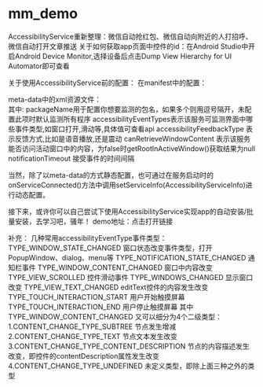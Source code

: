 # mm_demo
AccessibilityService重新整理：微信自动抢红包、微信自动向附近的人打招呼、微信自动打开文章推送
关于如何获取app页面中控件的id：在Android Studio中开启Android Device Monitor,选择设备后点击Dump View Hierarchy for UI Automator即可查看


关于使用AccessibilityService前的配置：
在manifest中的配置：
<uses-permission android:name="android.permission.BIND_ACCESSIBILITY_SERVICE" />

<service
    android:enabled="true"
    android:exported="true"
    android:label="@string/app_name"
    android:name=".AutoService"
    android:permission="android.permission.BIND_ACCESSIBILITY_SERVICE">
    <intent-filter>
        <action android:name="android.accessibilityservice.AccessibilityService"/>
    </intent-filter>
    <meta-data
        android:name="android.accessibilityservice"
        android:resource="@xml/envelope_service_config"/>
</service>
meta-data中的xml资源文件：
<accessibility-service xmlns:android="http://schemas.android.com/apk/res/android"
    android:accessibilityEventTypes="typeNotificationStateChanged|typeWindowStateChanged|typeWindowContentChanged"
    android:accessibilityFeedbackType="feedbackGeneric"
    android:accessibilityFlags=""
    android:canRetrieveWindowContent="true"
    android:description="@string/app_name"
    android:notificationTimeout="100"
    android:packageNames="com.tencent.mm,com.huawei.android.launcher" />  
其中:
 packageName用于配置你想要监测的包名，如果多个则用逗号隔开，未配置此项时默认监测所有程序
accessibilityEventTypes表示该服务可监测界面中哪些事件类型,如窗口打开,滑动等,具体值可查看api
accessibilityFeedbackType 表示反馈方式,比如是语音播放,还是震动
canRetrieveWindowContent 表示该服务能否访问活动窗口中的内容，为false时getRootInActiveWindow()获取结果为null
notificationTimeout 接受事件的时间间隔

当然，除了以meta-data的方式静态配置，也可通过在服务启动时的onServiceConnected()方法中调用setServiceInfo(AccessibilityServiceInfo)进行动态配置。

接下来，或许你可以自己尝试下使用AccessibilityService实现app的自动安装/批量安装，去学习吧，骚年！
demo地址：点击打开链接

补充：
几种常用accessibilityEventType事件类型：
TYPE_WINDOW_STATE_CHANGED	窗口状态改变事件类型，打开PopupWindow、dialog、menu等
TYPE_NOTIFICATION_STATE_CHANGED		通知栏事件
TYPE_WINDOW_CONTENT_CHANGED		窗口中内容改变
TYPE_VIEW_SCROLLED		控件滑动事件
TYPE_WINDOWS_CHANGED		显示窗口改变
TYPE_VIEW_TEXT_CHANGED		editText控件的内容发生改变
TYPE_TOUCH_INTERACTION_START		用户开始触摸屏幕
TYPE_TOUCH_INTERACTION_END		用户停止触摸屏幕
其中TYPE_WINDOW_CONTENT_CHANGED	又可以细分为4个二级类型：	
1.CONTENT_CHANGE_TYPE_SUBTREE	节点发生增减
2.CONTENT_CHANGE_TYPE_TEXT	节点文本发生改变
3.CONTENT_CHANGE_TYPE_CONTENT_DESCRIPTION		节点的内容描述发生改变，即控件的contentDescription属性发生改变
4.CONTENT_CHANGE_TYPE_UNDEFINED	未定义类型，即除上面三种之外的类型
